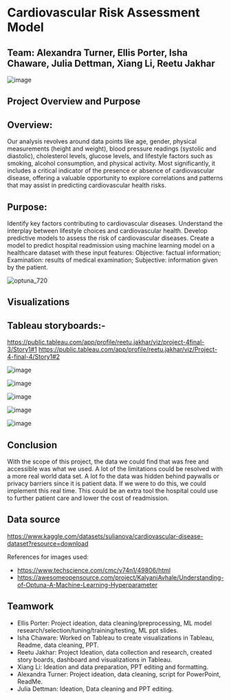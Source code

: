 # Cardiovascular Risk Assessment Model 
## Team: Alexandra Turner, Ellis Porter, Isha Chaware, Julia Dettman, Xiang Li, Reetu Jakhar
![image](https://github.com/r-ellis-porter/Cardiovascular-Risk-Assessment-Model/assets/143370584/53a5fbdd-9c25-4939-af7f-ed6aed9aea56)


## Project Overview and Purpose


## Overview:
Our analysis revolves around data points like age, gender, physical measurements (height and weight), blood pressure readings (systolic and diastolic), cholesterol levels, glucose levels, and lifestyle factors such as smoking, alcohol consumption, and physical activity. Most significantly, it includes a critical indicator of the presence or absence of cardiovascular disease, offering a valuable opportunity to explore correlations and patterns that may assist in predicting cardiovascular health risks.

## Purpose:
Identify key factors contributing to cardiovascular diseases.
Understand the interplay between lifestyle choices and cardiovascular health.
Develop predictive models to assess the risk of cardiovascular diseases.
Create a model to predict hospital readmission using machine learning model on a healthcare dataset with these input features:
Objective: factual information;
Examination: results of medical examination;
Subjective: information given by the patient.


![optuna_720](https://github.com/r-ellis-porter/Cardiovascular-Risk-Assessment-Model/assets/141861525/5149f0e7-90ef-49f3-8b89-7e5e70c8fc96)


## Visualizations

## Tableau storyboards:-
https://public.tableau.com/app/profile/reetu.jakhar/viz/project-4final-3/Story1#1
https://public.tableau.com/app/profile/reetu.jakhar/viz/Project-4-final-4/Story1#2


![image](https://github.com/r-ellis-porter/Cardiovascular-Risk-Assessment-Model/assets/143370584/0983ff7f-4e59-42ef-a09f-0fdbe9039c9f)

![image](https://github.com/r-ellis-porter/Cardiovascular-Risk-Assessment-Model/assets/143370584/08c3e4ab-504c-4156-ad48-0f20dfde5b00)

![image](https://github.com/r-ellis-porter/Cardiovascular-Risk-Assessment-Model/assets/143370584/56f74747-dfef-47d0-8f23-2da5bad3e7bf)

![image](https://github.com/r-ellis-porter/Cardiovascular-Risk-Assessment-Model/assets/143370584/6db04c14-a87c-4dae-aa92-159d746c7319)

![image](https://github.com/r-ellis-porter/Cardiovascular-Risk-Assessment-Model/assets/143370584/24a3da8a-3112-4bb8-ab6b-c5059c2e1807)               

## Conclusion
With the scope of this project, the data we could find that was free and accessible was what we used. A lot of the limitations could be resolved with a more real world data set. A lot fo the data was hidden behind paywalls or privacy barriers since it is patient data. If we were to do this, we could implement this real time. This could be an extra tool the hospital could use to further patient care and lower the cost of readmission.


## Data source
https://www.kaggle.com/datasets/sulianova/cardiovascular-disease-dataset?resource=download

References for images used:
- https://www.techscience.com/cmc/v74n1/49806/html
- https://awesomeopensource.com/project/KalyaniAvhale/Understanding-of-Optuna-A-Machine-Learning-Hyperparameter

## Teamwork
- Ellis Porter: Project ideation, data cleaning/preprocessing, ML model research/selection/tuning/training/testing, ML ppt slides.
- Isha Chaware: Worked on Tableau to create visualizations in Tableau, Readme, data cleaning, PPT.
- Reetu Jakhar: Project Ideation, data collection and research, created story boards, dashboard and visualizations in Tableau.
- Xiang Li: Ideation and data preparation, PPT editing and formatting.
- Alexandra Turner: Project ideation, data cleaning, script for PowerPoint, ReadMe.
- Julia Dettman: Ideation, Data cleaning and PPT editing.


